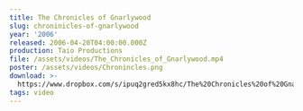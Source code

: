 ```yaml
---
title: The Chronicles of Gnarlywood
slug: chroninicles-of-gnarlywood
year: '2006'
released: 2006-04-20T04:00:00.000Z
production: Taio Productions
file: /assets/videos/The_Chronicles_of_Gnarlywood.mp4
poster: /assets/videos/Chronincles.png
download: >-
  https://www.dropbox.com/s/ipuq2gred5kx8hc/The%20Chronicles%20of%20Gnarlywood%20%282006%29.mp4?dl=0
tags: video
---
```


